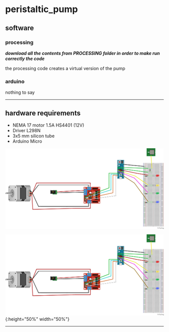 # peristaltic_pump

  ## software
    
   ### processing 
       
   ***download all the contents from PROCESSING folder in order to make run correctly the code***
      
   the processing code creates a virtual version of the pump 
       
   ### arduino 
   nothing to say 
   * * *

  ## hardware requirements 
 
  * NEMA 17 motor 1.5A HS4401 (12V) 
  * Driver L298N  
  * 3x5 mm silicon tube 
  * Arduino Micro 
  
  ![circuit](circuit.png)
  
  ![circuit](circuit.png){:height="50%" width="50%"}
  * * * 
    
 

